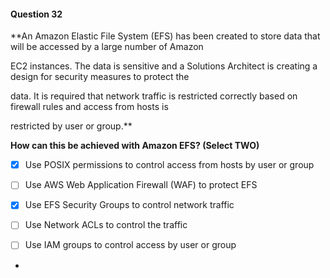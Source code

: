 #### Question  32


**An Amazon Elastic File System (EFS) has been created to store data that will be accessed by a large number of Amazon

EC2 instances. The data is sensitive and a Solutions Architect is creating a design for security measures to protect the

data. It is required that network traffic is restricted correctly based on firewall rules and access from hosts is

restricted by user or group.**


**How can this be achieved with Amazon EFS? (Select TWO)**


- [x] Use POSIX permissions to control access from hosts by user or group


- [ ] Use AWS Web Application Firewall (WAF) to protect EFS


- [x] Use EFS Security Groups to control network traffic


- [ ] Use Network ACLs to control the traffic


- [ ] Use IAM groups to control access by user or group


*